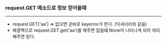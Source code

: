 ### request.GET 메소드로 정보 얻어올때

---

- request.GET['aa'] ⇒ 없으면 곧바로 keyerror가 뜬다. (딕셔너리와 같음)
- 해결책으로 request.GET.get('aa')를 해주면 없을떄 None이 나타나게 되어 처리해주면 된다.

